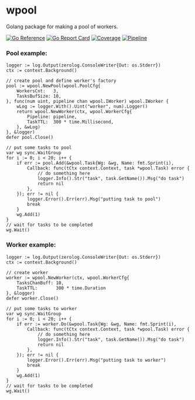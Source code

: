 # wpool

Golang package for making a pool of workers.

[![Go Reference](https://pkg.go.dev/badge/github.com/egnd/wpool.svg)](https://pkg.go.dev/github.com/egnd/wpool)
[![Go Report Card](https://goreportcard.com/badge/github.com/egnd/wpool)](https://goreportcard.com/report/github.com/egnd/wpool)
[![Coverage](http://gocover.io/_badge/github.com/egnd/wpool)](http://gocover.io/github.com/egnd/wpool)
[![Pipeline](https://github.com/egnd/wpool/actions/workflows/pipeline.yml/badge.svg)](https://github.com/egnd/wpool/actions?query=workflow%3APipeline)

### Pool example:
```golang
logger := log.Output(zerolog.ConsoleWriter{Out: os.Stderr})
ctx := context.Background()

// create pool and define worker's factory
pool := wpool.NewPool(wpool.PoolCfg{
    WorkersCnt:   3,
    TasksBufSize: 10,
}, func(num uint, pipeline chan wpool.IWorker) wpool.IWorker {
    wLog := logger.With().Uint("worker", num).Logger()
    return wpool.NewWorker(ctx, wpool.WorkerCfg{
        Pipeline: pipeline,
        TaskTTL:  300 * time.Millisecond,
    }, &wLog)
}, &logger)
defer pool.Close()

// put some tasks to pool
var wg sync.WaitGroup
for i := 0; i < 20; i++ {
    if err := pool.Add(&wpool.Task{Wg: &wg, Name: fmt.Sprint(i),
        Callback: func(tCtx context.Context, task *wpool.Task) error {
            // do something here
            logger.Info().Str("task", task.GetName()).Msg("do task")
            return nil
        },
    }); err != nil {
        logger.Error().Err(err).Msg("putting task to pool")
        break
    }
    wg.Add(1)
}
// wait for tasks to be completed
wg.Wait()
```

### Worker example:
```golang
logger := log.Output(zerolog.ConsoleWriter{Out: os.Stderr})
ctx := context.Background()

// create worker
worker := wpool.NewWorker(ctx, wpool.WorkerCfg{
    TasksChanBuff: 10,
    TaskTTL:       300 * time.Duration
}, &logger)
defer worker.Close()

// put some tasks to worker
var wg sync.WaitGroup
for i := 0; i < 20; i++ {
    if err := worker.Do(&wpool.Task{Wg: &wg, Name: fmt.Sprint(i),
        Callback: func(tCtx context.Context, task *wpool.Task) error {
            // do something here
            logger.Info().Str("task", task.GetName()).Msg("do task")
            return nil
        },
    }); err != nil {
        logger.Error().Err(err).Msg("putting task to worker")
        break
    }
    wg.Add(1)
}
// wait for tasks to be completed
wg.Wait()
```
